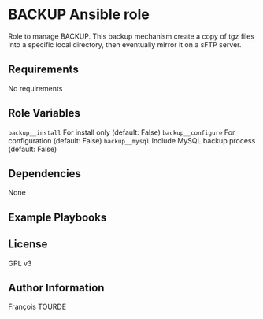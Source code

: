 BACKUP Ansible role
==================

Role to manage BACKUP. This backup mechanism create a copy of tgz files into a specific local
directory, then eventually mirror it on a sFTP server.

Requirements
------------

No requirements

Role Variables
--------------

`backup__install` For install only (default: False)
`backup__configure` For configuration  (default: False)
`backup__mysql` Include MySQL backup process (default: False)

Dependencies
------------

None

Example Playbooks
-----------------

License
-------

GPL v3

Author Information
------------------

François TOURDE
